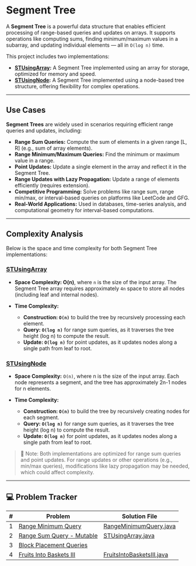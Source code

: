 # Segment Tree

A **Segment Tree** is a powerful data structure that enables efficient processing of range-based queries and updates on
arrays. It supports operations like computing sums, finding minimum/maximum values in a subarray, and updating
individual elements — all in `O(log n)` time.

This project includes two implementations:

- **[STUsingArray](./impl/STUsingArray.java):** A Segment Tree implemented using an array for storage, optimized for
  memory and speed.
- **[STUsingNode](./impl/STUsingNode.java):** A Segment Tree implemented using a node-based tree structure, offering
  flexibility for complex operations.

___

## Use Cases

**Segment Trees** are widely used in scenarios requiring efficient range queries and updates, including:

- **Range Sum Queries:** Compute the sum of elements in a given range [L, R] (e.g., sum of array elements).
- **Range Minimum/Maximum Queries:** Find the minimum or maximum value in a range.
- **Point Updates:** Update a single element in the array and reflect it in the Segment Tree.
- **Range Updates with Lazy Propagation:** Update a range of elements efficiently (requires extension).
- **Competitive Programming:** Solve problems like range sum, range min/max, or interval-based queries on platforms like
  LeetCode and GFG.
- **Real-World Applications:** Used in databases, time-series analysis, and computational geometry for interval-based
  computations.

---

## Complexity Analysis

Below is the space and time complexity for both Segment Tree implementations:

### [STUsingArray](./impl/STUsingArray.java)

- **Space Complexity: O(n)**, where `n` is the size of the input array. The Segment Tree array requires approximately
  `4n` space to store all nodes (including leaf and internal nodes).

- **Time Complexity:**
    - **Construction: `O(n)`** to build the tree by recursively processing each element.
    - **Query: `O(log n)`** for range sum queries, as it traverses the tree height (log n) to compute the result.
    - **Update: `O(log n)`** for point updates, as it updates nodes along a single path from leaf to root.

### [STUsingNode](./impl/STUsingNode.java)

- **Space Complexity:** `O(n)`, where n is the size of the input array. Each node represents a segment, and the tree has
  approximately 2n-1 nodes for n elements.

- **Time Complexity:**
    - **Construction: `O(n)`** to build the tree by recursively creating nodes for each segment.
    - **Query: `O(log n)`** for range sum queries, as it traverses the tree height (log n) to compute the result.
    - **Update: `O(log n)`** for point updates, as it updates nodes along a single path from leaf to root.

> 🔧 Note: Both implementations are optimized for range sum queries and point updates. For range updates or other
> operations (e.g., min/max queries), modifications like lazy propagation may be needed, which could affect complexity.

---

## 💻 Problem Tracker

| # | Problem                                                                             | Solution File                                            |
|---|-------------------------------------------------------------------------------------|----------------------------------------------------------|
| 1 | [Range Minimum Query](https://www.geeksforgeeks.org/problems/range-minimum-query/1) | [RangeMinimumQuery.java](./RangeMinimumQuery.java)       |
| 2 | [Range Sum Query - Mutable](https://leetcode.com/problems/range-sum-query-mutable/) | [STUsingArray.java](./impl/STUsingArray.java)            |
| 3 | [Block Placement Queries](https://leetcode.com/problems/block-placement-queries/)   |                                                          |
| 4 | [Fruits Into Baskets III](https://leetcode.com/problems/fruits-into-baskets-iii/)   | [FruitsIntoBasketsIII.java](./FruitsIntoBasketsIII.java) |